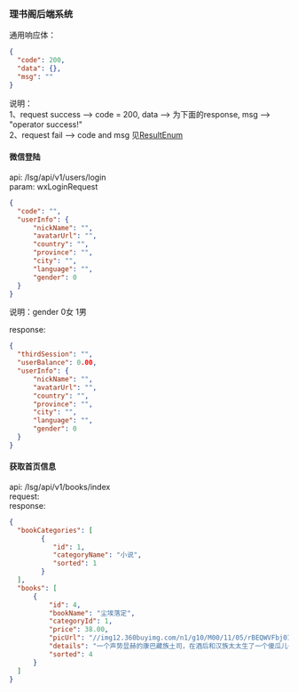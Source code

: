 ### 理书阁后端系统  

  
通用响应体：  
```json
{
  "code": 200,
  "data": {},
  "msg": ""
}
```  
说明：  
1、request success --> code = 200, data --> 为下面的response, msg --> "operator success!"  
2、request fail --> code and msg 见[ResultEnum](https://github.com/duanxin888/LSG_SYS/blob/master/lsg-core/src/main/java/com/duanxin/lsg/core/exception/ResultEnum.java)
  
#### 微信登陆  
api: /lsg/api/v1/users/login  
param: wxLoginRequest  
```json
{
  "code": "",
  "userInfo": {
      "nickName": "",
      "avatarUrl": "",
      "country": "",
      "province": "",
      "city": "",
      "language": "",
      "gender": 0
  }
}
```  
说明：gender 0女 1男  
  
response:  
```json
{
  "thirdSession": "",
  "userBalance": 0.00,
  "userInfo": {
      "nickName": "",
      "avatarUrl": "",
      "country": "",
      "province": "",
      "city": "",
      "language": "",
      "gender": 0
  }
}
```  

  
#### 获取首页信息  
api: /lsg/api/v1/books/index  
request:  
response:  
```json
{
  "bookCategories": [
        {
           "id": 1,
           "categoryName": "小说",
           "sorted": 1
        }
  ],
  "books": [
      {
          "id": 4,
          "bookName": "尘埃落定",
          "categoryId": 1,
          "price": 38.00,
          "picUrl": "//img12.360buyimg.com/n1/g10/M00/11/05/rBEQWVFbj0IIAAAAAAJBBvGVL3AAADWyAALYMYAAkEe119.jpg",
          "details": "一个声势显赫的康巴藏族土司，在酒后和汉族太太生了一个傻瓜儿子。这个人人都认定的傻子与现实生活格格不入，却有着超时代的预感和举止，成为土司制度兴衰的见证人。小说故事精彩曲折动人，以饱含激情的笔墨，超然物外的审视目光，展现了浓郁的民族风情和土司制度的浪漫神秘。",
          "sorted": 4
      }
  ]
}
```  